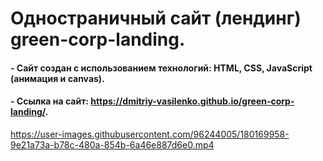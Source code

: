 # Одностраничный сайт (лендинг) green-corp-landing.
#### - Сайт создан с использованием технологий: HTML, CSS, JavaScript (анимация и canvas).
#### - Ссылка на сайт: https://dmitriy-vasilenko.github.io/green-corp-landing/.
https://user-images.githubusercontent.com/96244005/180169958-9e21a73a-b78c-480a-854b-6a46e887d6e0.mp4

